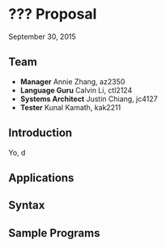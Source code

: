 ??? Proposal
=============

September 30, 2015

Team
-------------
- **Manager** Annie Zhang, az2350
- **Language Guru** Calvin Li, ctl2124
- **Systems Architect** Justin Chiang, jc4127
- **Tester** Kunal Kamath, kak2211

Introduction
-------------
Yo, d

Applications
-------------

Syntax
-------------


Sample Programs
-------------

